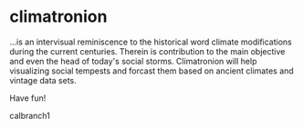 climatronion
============
...is an intervisual reminiscence to the historical word climate modifications during the current centuries.
Therein is contribution to the main objective and even the head of today's social storms. Climatronion will help visualizing social tempests and forcast them based on ancient climates and vintage data sets. 

Have fun!



calbranch1
